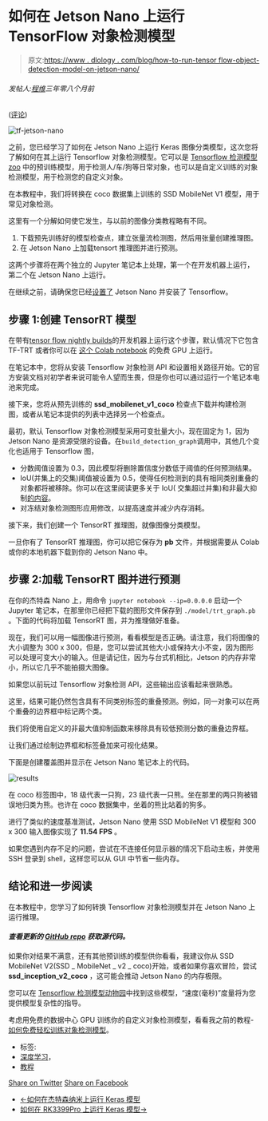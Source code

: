 # 如何在 Jetson Nano 上运行 TensorFlow 对象检测模型

> 原文:[https://www . dlology . com/blog/how-to-run-tensor flow-object-detection-model-on-jetson-nano/](https://www.dlology.com/blog/how-to-run-tensorflow-object-detection-model-on-jetson-nano/)

###### 发帖人:[程维](/blog/author/Chengwei/)三年零八个月前

([评论](/blog/how-to-run-tensorflow-object-detection-model-on-jetson-nano/#disqus_thread))

![tf-jetson-nano](../Images/4a018824bd831991fae1aa0ad02e4b67.png)

之前，您已经学习了如何在 Jetson Nano 上运行 Keras 图像分类模型，这次您将了解如何在其上运行 Tensorflow 对象检测模型。它可以是 [Tensorflow 检测模型 zoo](https://github.com/tensorflow/models/blob/master/research/object_detection/g3doc/detection_model_zoo.md) 中的预训练模型，用于检测人/车/狗等日常对象，也可以是自定义训练的对象检测模型，用于检测您的自定义对象。

在本教程中，我们将转换在 coco 数据集上训练的 SSD MobileNet V1 模型，用于常见对象检测。

这里有一个分解如何使它发生，与以前的图像分类教程略有不同。

1.  下载预先训练好的模型检查点，建立张量流检测图，然后用张量创建推理图。
2.  在 Jetson Nano 上加载tensort 推理图并进行预测。

这两个步骤将在两个独立的 Jupyter 笔记本上处理，第一个在开发机器上运行，第二个在 Jetson Nano 上运行。

在继续之前，请确保您已经[设置了](https://www.dlology.com/blog/how-to-run-keras-model-on-jetson-nano/) Jetson Nano 并安装了 Tensorflow。

## 步骤 1:创建 TensorRT 模型

在带有[tensor flow nightly builds](https://github.com/tensorflow/tensorrt#installing-tf-trt)的开发机器上运行这个步骤，默认情况下它包含 TF-TRT 或者你可以在 [这个 Colab notebook](https://colab.research.google.com/github/Tony607/tf_jetson_nano/blob/master/Step1_Object_detection_Colab_TensorRT.ipynb) 的免费 GPU 上运行。

在笔记本中，您将从安装 Tensorflow 对象检测 API 和设置相关路径开始。它的官方安装文档对初学者来说可能令人望而生畏，但是你也可以通过运行一个笔记本电池来完成。

接下来，您将从预先训练的 **ssd_mobilenet_v1_coco** 检查点下载并构建检测图，或者从笔记本提供的列表中选择另一个检查点。

最初，默认 Tensorflow 对象检测模型采用可变批量大小，现在固定为 1，因为 Jetson Nano 是资源受限的设备。在`build_detection_graph`调用中，其他几个变化也适用于 Tensorflow 图，

*   分数阈值设置为 0.3，因此模型将删除置信度分数低于阈值的任何预测结果。
*   IoU(并集上的交集)阈值被设置为 0.5，使得任何检测到的具有相同类别重叠的对象都将被移除。你可以在这里阅读更多关于 IoU( 交集超过并集)和非最大抑制[的内容](https://www.dlology.com/blog/gentle-guide-on-how-yolo-object-localization-works-with-keras-part-2/)。
*   对冻结对象检测图形应用修改，以提高速度并减少内存消耗。

接下来，我们创建一个 TensorRT 推理图，就像图像分类模型。

一旦你有了 TensorRT 推理图，你可以把它保存为 **pb** 文件，并根据需要从 Colab 或你的本地机器下载到你的 Jetson Nano 中。

## 步骤 2:加载 TensorRT 图并进行预测

在你的杰特森 Nano 上，用命令 `jupyter notebook --ip=0.0.0.0` 启动一个 Jupyter 笔记本，在那里你已经把下载的图形文件保存到 `./model/trt_graph.pb` 。下面的代码将加载 TensorRT 图，并为推理做好准备。

现在，我们可以用一幅图像进行预测，看看模型是否正确。请注意，我们将图像的大小调整为 300 x 300，但是，您可以尝试其他大小或保持大小不变，因为图形可以处理可变大小的输入。但是请记住，因为与台式机相比，Jetson 的内存非常小，所以它几乎不能拍摄大图像。

如果您以前玩过 Tensorflow 对象检测 API，这些输出应该看起来很熟悉。

这里，结果可能仍然包含具有不同类别标签的重叠预测。例如，同一对象可以在两个重叠的边界框中标记两个类。

我们将使用自定义的非最大值抑制函数来移除具有较低预测分数的重叠边界框。

让我们通过绘制边界框和标签叠加来可视化结果。

下面是创建覆盖图并显示在 Jetson Nano 笔记本上的代码。

![results](../Images/9adc058fd143e4c78e81416ba39ce0a0.png)

在 coco 标签图中，18 级代表一只狗，23 级代表一只熊。坐在那里的两只狗被错误地归类为熊。也许在 coco 数据集中，坐着的熊比站着的狗多。

进行了类似的速度基准测试，Jetson Nano 使用 SSD MobileNet V1 模型和 300 x 300 输入图像实现了 **11.54 FPS** 。

如果您遇到内存不足的问题，尝试在不连接任何显示器的情况下启动主板，并使用 SSH 登录到 shell，这样您可以从 GUI 中节省一些内存。

## 结论和进一步阅读

在本教程中，您学习了如何转换 Tensorflow 对象检测模型并在 Jetson Nano 上运行推理。

#### *查看更新的 [GitHub repo](https://github.com/Tony607/tf_jetson_nano) 获取源代码。*

如果你对结果不满意，还有其他预训练的模型供你看看，我建议你从 SSD MobileNet V2(SSD _ MobileNet _ v2 _ coco)开始，或者如果你喜欢冒险，尝试 **ssd_inception_v2_coco** ，这可能会推动 Jetson Nano 的内存极限。

您可以在 [Tensorflow 检测模型动物园](https://github.com/tensorflow/models/blob/master/research/object_detection/g3doc/detection_model_zoo.md)中找到这些模型，“速度(毫秒)”度量将为您提供模型复杂性的指导。

考虑用免费的数据中心 GPU 训练你的自定义对象检测模型，看看我之前的教程- [如何免费轻松训练对象检测模型](https://www.dlology.com/blog/how-to-train-an-object-detection-model-easy-for-free/)。

*   标签:
*   [深度学习](/blog/tag/deep-learning/)，
*   [教程](/blog/tag/tutorial/)

[Share on Twitter](https://twitter.com/intent/tweet?url=https%3A//www.dlology.com/blog/how-to-run-tensorflow-object-detection-model-on-jetson-nano/&text=How%20to%20run%20TensorFlow%20Object%20Detection%20model%20on%20Jetson%20Nano) [Share on Facebook](https://www.facebook.com/sharer/sharer.php?u=https://www.dlology.com/blog/how-to-run-tensorflow-object-detection-model-on-jetson-nano/)

*   [←如何在杰特森纳米上运行 Keras 模型](/blog/how-to-run-keras-model-on-jetson-nano/)
*   [如何在 RK3399Pro 上运行 Keras 模型→](/blog/how-to-run-keras-model-on-rk3399pro/)